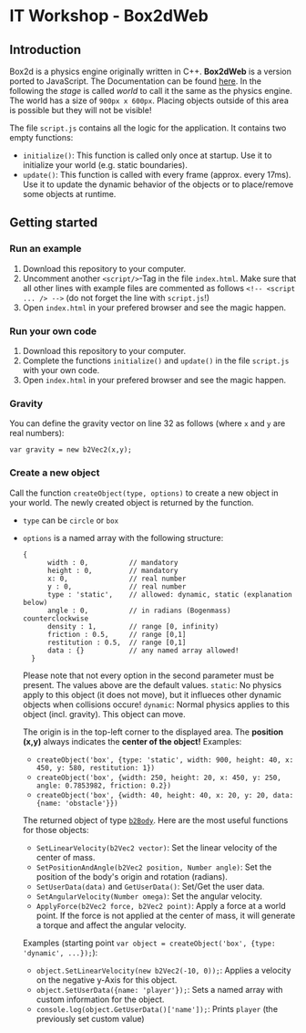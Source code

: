 IT Workshop - Box2dWeb
======================

## Introduction
Box2d is a physics engine originally written in C++. **Box2dWeb** is a version ported to JavaScript. The Documentation can be found [here](http://www.box2dflash.org/docs/2.1a/reference/). In the following the _stage_ is called _world_ to call it the same as the physics engine.
The world has a size of `900px x 600px`. Placing objects outside of this area is possible but they will not be visible!

The file `script.js` contains all the logic for the application. It contains two empty functions:
* `initialize()`: This function is called only once at startup. Use it to initialize your world (e.g. static boundaries).
* `update()`: This function is called with every frame (approx. every 17ms). Use it to update the dynamic behavior of the objects or to place/remove some objects at runtime.

## Getting started
### Run an example
1. Download this repository to your computer.
2. Uncomment another `<script/>`-Tag in the file `index.html`. Make sure that all other lines with example files are commented as follows `<!-- <script ... /> -->` (do not forget the line with `script.js`!)
3. Open `index.html` in your prefered browser and see the magic happen.

### Run your own code
1. Download this repository to your computer.
2. Complete the functions `initialize()` and `update()` in the file `script.js` with your own code.
3. Open `index.html` in your prefered browser and see the magic happen.

### Gravity
You can define the gravity vector on line 32 as follows (where `x` and `y` are real numbers):

    var gravity = new b2Vec2(x,y);

### Create a new object
Call the function `createObject(type, options)` to create a new object in your world. The newly created object is returned by the function.
* `type` can be `circle` or `box`
* `options` is a named array with the following structure:
  ```
  {
		width : 0,          // mandatory
		height : 0,         // mandatory
		x: 0,               // real number
		y : 0,              // real number
		type : 'static',    // allowed: dynamic, static (explanation below)
		angle : 0,          // in radians (Bogenmass) counterclockwise
		density : 1,        // range [0, infinity)
		friction : 0.5,     // range [0,1]
		restitution : 0.5,  // range [0,1]
		data : {}           // any named array allowed! 
    }
    ```
    Please note that not every option in the second parameter must be present. The values above are the default values.
    `static`: No physics apply to this object (it does not move), but it influeces other dynamic objects when collisions occure!
    `dynamic`: Normal physics applies to this object (incl. gravity). This object can move.
    
    The origin is in the top-left corner to the displayed area. The **position (x,y)** always indicates the **center of the object!**
   Examples:
    * `createObject('box', {type: 'static', width: 900, height: 40, x: 450, y: 580, restitution: 1})`
    * `createObject('box', {width: 250, height: 20, x: 450, y: 250, angle: 0.7853982, friction: 0.2})`
    * `createObject('box', {width: 40, height: 40, x: 20, y: 20, data: {name: 'obstacle'}})`
    
    The returned object of type [`b2Body`](http://www.box2dflash.org/docs/2.1a/reference/Box2D/Dynamics/b2Body.html).
    Here are the most useful functions for those objects:
    * `SetLinearVelocity(b2Vec2 vector)`: Set the linear velocity of the center of mass.
    * `SetPositionAndAngle(b2Vec2 position, Number angle)`: Set the position of the body's origin and rotation (radians).
    * `SetUserData(data)` and `GetUserData()`: Set/Get the user data.
    * `SetAngularVelocity(Number omega)`: Set the angular velocity.
    * `ApplyForce(b2Vec2 force, b2Vec2 point)`: Apply a force at a world point. If the force is not applied at the center of mass, it will generate a torque and affect the angular velocity.
    
    Examples (starting point `var object = createObject('box', {type: 'dynamic', ...});`):
    * `object.SetLinearVelocity(new b2Vec2(-10, 0));`: Applies a velocity on the negative y-Axis for this object.
    * `object.SetUserData({name: 'player'});`: Sets a named array with custom information for the object.
    * `console.log(object.GetUserData()['name']);`: Prints `player` (the previously set custom value)
    